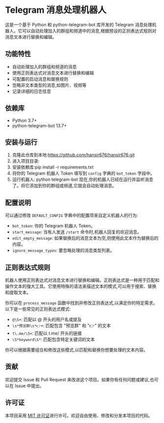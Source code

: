 # Telegram 消息处理机器人

这是一个基于 Python 和 python-telegram-bot 库开发的 Telegram 消息处理机器人。它可以自动处理加入的群组和频道中的消息,根据预设的正则表达式规则对消息文本进行替换和编辑。

## 功能特性

- 自动处理加入的群组和频道的消息
- 使用正则表达式对消息文本进行替换和编辑
- 可配置的启动消息和替换规则
- 忽略非文本类型的消息,如图片、视频等
- 记录详细的日志信息

## 依赖库

- Python 3.7+
- python-telegram-bot 13.7+

## 安装与运行

1. 克隆此仓库到本地:https://github.com/hansir676/hansir676.git
2. 进入项目目录:
3. 安装依赖库:pip install -r requirements.txt
4. 将你的 Telegram 机器人 Token 填写到 `config` 字典的 `bot_token` 字段中。
5. 运行机器人: python telegram-bot
现在,你的机器人已经在运行并监听消息了。将它添加到你的群组或频道,它就会自动处理消息。

## 配置说明

可以通过修改 `DEFAULT_CONFIG` 字典中的配置项来自定义机器人的行为:

- `bot_token`: 你的 Telegram 机器人 Token。
- `start_message`: 当有人发送 `/start` 命令时,机器人回复的欢迎消息。
- `edit_empty_message`: 如果替换后的消息文本为空,则使用此文本作为替换后的内容。
- `ignore_message_types`: 要忽略处理的消息类型列表。

## 正则表达式规则

机器人使用正则表达式对消息文本进行替换和编辑。正则表达式是一种用于匹配和操作文本的强大工具。它使用特殊的语法来描述文本的模式,可以用于搜索、替换和提取文本。

你可以在 `process_message` 函数中找到并修改正则表达式,以满足你的特定需求。以下是一些常见的正则表达式模式:

- `@\S+`: 匹配以 @ 开头的用户名或提及
- `\s*预览群\s*👉+`: 匹配包含 "预览群" 和 "👉" 的文本
- `t\.me/\S+`: 匹配以 t.me/ 开头的链接
- `\S*keyword\S*`: 匹配包含特定关键词的文本

你可以根据需要组合和修改这些模式,以匹配和替换你想要处理的文本内容。

## 贡献

欢迎提交 Issue 和 Pull Request 来改进这个项目。如果你有任何问题或建议,也可以在 Issue 中提出。

## 许可证

本项目采用 [MIT 许可证](LICENSE)进行许可。欢迎自由使用、修改和分发本项目的代码。
